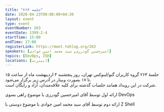 ```yaml
---
title: "جلسه ۲۶۳"
date: 2020-04-23T00:00:00+04:30
layout: event
type: event
eventNumber: 263
eventDate: 1399-2-4
startTime: 15:00
endTime: 17:00
registerLink: https://meet.tehlug.org/263
speakers: [امیرحسین گودرزی, سید محمد امین جوادی]
topics: [DevOps, ZSH]
locations: [اینترنت]
---
```

جلسهٔ ۲۶۳ گروه کاربران گنو/لینوکس تهران، روز پنجشنبه ۴ اردیبهشت ماه از ساعت ۱۵ تا ۱۷ بصورت وبینار در آدرس زیر برگزار می‌شود.  
شرکت در این رویداد همانند جلسات گذشته برای کلیه علاقه‌مندان، آزاد و رایگان است.

ارائه اول توسط آقای امیرحسین گودرزی با موضوع راهی بسوی DevOps

ارائه دوم توسط آقای سید محمد امین جوادی با موضوع دوستی با Z Shell
